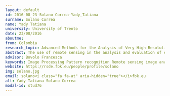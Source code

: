 ```yaml
---
layout: default 
id: 2016-08-23-Solano Correa-Yady_Tatiana
surname: Solano Correa
name: Yady Tatiana
university: University of Trento
date: 23/08/2016
aboutme: 
from: Colombia
research_topic: Advanced Methods for the Analysis of Very High Resolution Multi-Sensor Optical Images Time-Series
abstract: The use of remote sensing in the analysis and evaluation of environmental degeneration processes has become a valuable tool which relevance increased in conjunction with the use of digital image processing techniques. The improvement in acquisition sensor technology as well as in the data processing algorithm allowed an accurate and automatic identification and extraction of characteristics for the understanding of the environmental changes, especially while working with Very High Resolution (VHR) information. Nevertheless, the revisit of the sensors, the competing orders, and the weather conditions do not always allow the acquisition of proper and relevant information. To mitigate these limitations it is possible to construct time series by considering images acquired by different sensors. The main constraint becomes how to deal with this kind of information. Therefore, in this research we aim at developing an approach for the detection of changes in multisensor multitemporal VHR optical images by following two main steps&#58; i) multi-sensor data homogenization; and ii) change detection for the analysis in multisensor multitemporal VHR images.
advisor: Bovolo Francesca
keywords: Image Processing Pattern recognition Remote sensing image analysis
website: https://rsde.fbk.eu/people/profile/solano
img: solano.jpg
email: solano<i class="fa fa-at" aria-hidden="true"></i>fbk.eu
alt: Yady Tatiana Solano Correa
modal-id: stud76
---
```

